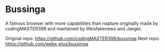 # Bussinga
A famous browser with more capabilities than napture originally made by codingMASTER398 and mantained by lifeisfakenews and Jaeger.

Original repo: https://github.com/codingMASTER398/bussinga
Next repo: https://github.com/webx-plus/bussinga